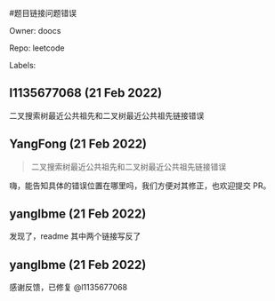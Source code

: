 #题目链接问题错误

Owner: doocs

Repo: leetcode

Labels: 

## l1135677068 (21 Feb 2022)

二叉搜索树最近公共祖先和二叉树最近公共祖先链接错误

## YangFong (21 Feb 2022)

> 二叉搜索树最近公共祖先和二叉树最近公共祖先链接错误

嗨，能告知具体的错误位置在哪里吗，我们方便对其修正，也欢迎提交 PR。

## yanglbme (21 Feb 2022)

发现了，readme 其中两个链接写反了

## yanglbme (21 Feb 2022)

感谢反馈，已修复 @l1135677068 

